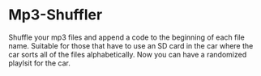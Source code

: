 # Mp3-Shuffler
Shuffle your mp3 files and append a code to the beginning of each file name. Suitable for those that have to use an SD card in the car
where the car sorts all of the files alphabetically. Now you can have a randomized playlsit for the car.
